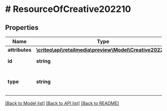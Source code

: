 # # ResourceOfCreative202210

## Properties

Name | Type | Description | Notes
------------ | ------------- | ------------- | -------------
**attributes** | [**\criteo\api\retailmedia\preview\Model\Creative202210**](Creative202210.md) |  | [optional]
**id** | **string** | Id of the entity | [optional]
**type** | **string** | Canonical type name of the entity | [optional]

[[Back to Model list]](../../README.md#models) [[Back to API list]](../../README.md#endpoints) [[Back to README]](../../README.md)
